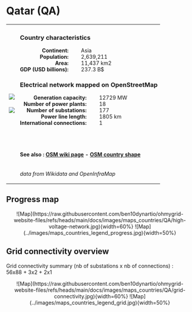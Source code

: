 # Qatar (QA)

<table width="90%">
<tr>
<td>
<img src="http://commons.wikimedia.org/wiki/Special:FilePath/Flag%20of%20Qatar.svg" width="250">
<br><br>
<img src="http://commons.wikimedia.org/wiki/Special:FilePath/QAT%20orthographic.svg" width="250"></td>
<td>
<h3>Country characteristics</h3>
<div style="display: inline-block;text-align:right;margin-right:30px;font-weight: bold;">
Continent:<br>Population:<br>Area:<br>GDP (USD billions):
</div>
<div style="display: inline-block;">
Asia<br>2,639,211<br>11,437 km2<br>237.3 B$
</div>
<h3>Electrical network mapped on OpenStreetMap</h3>
<div style="display: inline-block;text-align:right;margin-right:30px;font-weight: bold;">Generation capacity:<br>
Number of power plants:<br>
Number of substations:<br>
Power line length:<br>
International connections:<br>
</div>
<div style="display: inline-block;">12729 MW<br>
18<br>
177<br>
1805 km<br>
1<br>
</div>

<br><br><h4>See also :
<a href="https://wiki.openstreetmap.org/wiki/Power_networks/Qatar" target="_blank">OSM wiki page</a> -
<a href="https://openstreetmap.org/relation/305095" target="_blank">OSM country shape</a>
</h4>

<br><i>data from Wikidata and OpenInfraMap</i>
</td>
</tr>
</table>


## Progress map

<center>
![Map](https://raw.githubusercontent.com/ben10dynartio/ohmygrid-website-files/refs/heads/main/docs/images/maps_countries/QA/high-voltage-network.jpg){width=60%}
![Map](../images/maps_countries_legend_progress.jpg){width=50%}
</center>



## Grid connectivity overview

Grid connectivity summary (nb of substations x nb of connections) :<br>56x88 + 3x2 + 2x1

<center>
![Map](https://raw.githubusercontent.com/ben10dynartio/ohmygrid-website-files/refs/heads/main/docs/images/maps_countries/QA/grid-connectivity.jpg){width=60%}
![Map](../images/maps_countries_legend_grid.jpg){width=50%}
</center>

